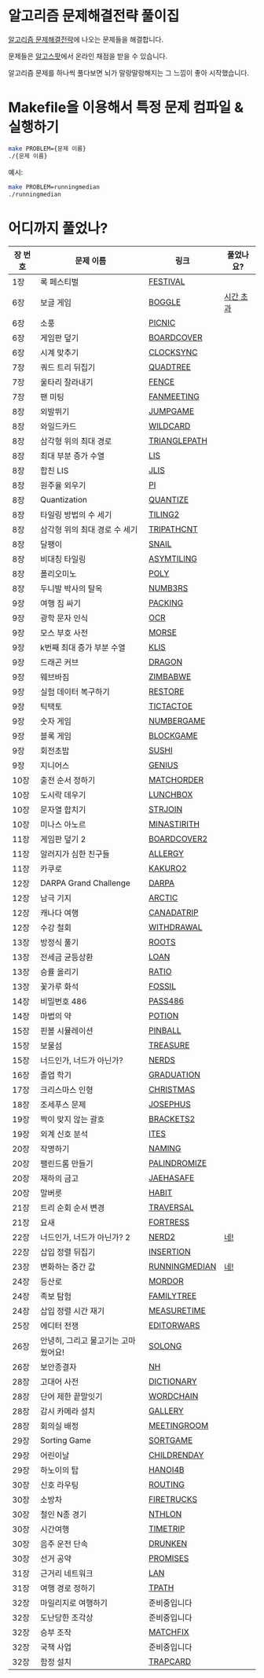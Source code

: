 # 알고리즘 문제해결전략 풀이집
[알고리즘 문제해결전략](http://book.algospot.com/)에 나오는 문제들을 해결합니다. 

문제들은 [알고스팟](https://algospot.com/)에서 온라인 채점을 받을 수 있습니다.

알고리즘 문제를 하나씩 풀다보면 뇌가 말랑말랑해지는 그 느낌이 좋아 시작했습니다.

# Makefile을 이용해서 특정 문제 컴파일 & 실행하기
```bash
make PROBLEM={문제 이름}
./{문제 이름}
```

예시:
```bash
make PROBLEM=runningmedian
./runningmedian
```

# 어디까지 풀었나?
<table>
    <thead>
        <tr>
            <th>장 번호</th>
            <th>문제 이름</th>
            <th>링크</th>
            <th>풀었나요?</th>
        </tr>
    </thead>
    <tbody>
        <tr>
            <td>1장</td>
            <td>록 페스티벌</td>
            <td><a href="http://algospot.com/judge/problem/read/FESTIVAL">FESTIVAL</a></td>
            <td></td>
        </tr>
        <tr>
            <td>6장</td>
            <td>보글 게임</td>
            <td><a href="http://algospot.com/judge/problem/read/BOGGLE">BOGGLE</a></td>
            <td><a href="src/boggle.cc">시간 초과</a></td>
        </tr>
        <tr>
            <td>6장</td>
            <td>소풍</td>
            <td><a href="http://algospot.com/judge/problem/read/PICNIC">PICNIC</a></td>
            <td></td>
        </tr>
        <tr>
            <td>6장</td>
            <td>게임판 덮기</td>
            <td><a href="http://algospot.com/judge/problem/read/BOARDCOVER">BOARDCOVER</a></td>
            <td></td>
        </tr>
        <tr>
            <td>6장</td>
            <td>시계 맞추기</td>
            <td><a href="http://algospot.com/judge/problem/read/CLOCKSYNC">CLOCKSYNC</a></td>
            <td></td>
        </tr>
        <tr>
            <td>7장</td>
            <td>쿼드 트리 뒤집기</td>
            <td><a href="http://algospot.com/judge/problem/read/QUADTREE">QUADTREE</a></td>
            <td></td>
        </tr>
        <tr>
            <td>7장</td>
            <td>울타리 잘라내기</td>
            <td><a href="http://algospot.com/judge/problem/read/FENCE">FENCE</a></td>
            <td></td>
        </tr>
        <tr>
            <td>7장</td>
            <td>팬 미팅</td>
            <td><a href="http://algospot.com/judge/problem/read/FANMEETING">FANMEETING</a></td>
            <td></td>
        </tr>
        <tr>
            <td>8장</td>
            <td>외발뛰기</td>
            <td><a href="http://algospot.com/judge/problem/read/JUMPGAME">JUMPGAME</a></td>
            <td></td>
        </tr>
        <tr>
            <td>8장</td>
            <td>와일드카드</td>
            <td><a href="http://algospot.com/judge/problem/read/WILDCARD">WILDCARD</a></td>
            <td></td>
        </tr>
        <tr>
            <td>8장</td>
            <td>삼각형 위의 최대 경로</td>
            <td><a href="http://algospot.com/judge/problem/read/TRIANGLEPATH">TRIANGLEPATH</a></td>
            <td></td>
        </tr>
        <tr>
            <td>8장</td>
            <td>최대 부분 증가 수열</td>
            <td><a href="http://algospot.com/judge/problem/read/LIS">LIS</a></td>
            <td></td>
        </tr>
        <tr>
            <td>8장</td>
            <td>합친 LIS</td>
            <td><a href="http://algospot.com/judge/problem/read/JLIS">JLIS</a></td>
            <td></td>
        </tr>
        <tr>
            <td>8장</td>
            <td>원주율 외우기</td>
            <td><a href="http://algospot.com/judge/problem/read/PI">PI</a></td>
            <td></td>
        </tr>
        <tr>
            <td>8장</td>
            <td>Quantization</td>
            <td><a href="http://algospot.com/judge/problem/read/QUANTIZE">QUANTIZE</a></td>
            <td></td>
        </tr>
        <tr>
            <td>8장</td>
            <td>타일링 방법의 수 세기</td>
            <td><a href="http://algospot.com/judge/problem/read/TILING2">TILING2</a></td>
            <td></td>
        </tr>
        <tr>
            <td>8장</td>
            <td>삼각형 위의 최대 경로 수 세기</td>
            <td><a href="http://algospot.com/judge/problem/read/TRIPATHCNT">TRIPATHCNT</a></td>
            <td></td>
        </tr>
        <tr>
            <td>8장</td>
            <td>달팽이</td>
            <td><a href="http://algospot.com/judge/problem/read/SNAIL">SNAIL</a></td>
            <td></td>
        </tr>
        <tr>
            <td>8장</td>
            <td>비대칭 타일링</td>
            <td><a href="http://algospot.com/judge/problem/read/ASYMTILING">ASYMTILING</a></td>
            <td></td>
        </tr>
        <tr>
            <td>8장</td>
            <td>폴리오미노</td>
            <td><a href="http://algospot.com/judge/problem/read/POLY">POLY</a></td>
            <td></td>
        </tr>
        <tr>
            <td>8장</td>
            <td>두니발 박사의 탈옥</td>
            <td><a href="http://algospot.com/judge/problem/read/NUMB3RS">NUMB3RS</a></td>
            <td></td>
        </tr>
        <tr>
            <td>9장</td>
            <td>여행 짐 싸기</td>
            <td><a href="http://algospot.com/judge/problem/read/PACKING">PACKING</a></td>
            <td></td>
        </tr>
        <tr>
            <td>9장</td>
            <td>광학 문자 인식</td>
            <td><a href="http://algospot.com/judge/problem/read/OCR">OCR</a></td>
            <td></td>
        </tr>
        <tr>
            <td>9장</td>
            <td>모스 부호 사전</td>
            <td><a href="http://algospot.com/judge/problem/read/MORSE">MORSE</a></td>
            <td></td>
        </tr>
        <tr>
            <td>9장</td>
            <td>k번째 최대 증가 부분 수열</td>
            <td><a href="http://algospot.com/judge/problem/read/KLIS">KLIS</a></td>
            <td></td>
        </tr>
        <tr>
            <td>9장</td>
            <td>드래곤 커브</td>
            <td><a href="http://algospot.com/judge/problem/read/DRAGON">DRAGON</a></td>
            <td></td>
        </tr>
        <tr>
            <td>9장</td>
            <td>웨브바짐</td>
            <td><a href="http://algospot.com/judge/problem/read/ZIMBABWE">ZIMBABWE</a></td>
            <td></td>
        </tr>
        <tr>
            <td>9장</td>
            <td>실험 데이터 복구하기</td>
            <td><a href="http://algospot.com/judge/problem/read/RESTORE">RESTORE</a></td>
            <td></td>
        </tr>
        <tr>
            <td>9장</td>
            <td>틱택토</td>
            <td><a href="http://algospot.com/judge/problem/read/TICTACTOE">TICTACTOE</a></td>
            <td></td>
        </tr>
        <tr>
            <td>9장</td>
            <td>숫자 게임</td>
            <td><a href="http://algospot.com/judge/problem/read/NUMBERGAME">NUMBERGAME</a></td>
            <td></td>
        </tr>
        <tr>
            <td>9장</td>
            <td>블록 게임</td>
            <td><a href="http://algospot.com/judge/problem/read/BLOCKGAME">BLOCKGAME</a></td>
            <td></td>
        </tr>
        <tr>
            <td>9장</td>
            <td>회전초밥</td>
            <td><a href="http://algospot.com/judge/problem/read/SUSHI">SUSHI</a></td>
            <td></td>
        </tr>
        <tr>
            <td>9장</td>
            <td>지니어스</td>
            <td><a href="http://algospot.com/judge/problem/read/GENIUS">GENIUS</a></td>
            <td></td>
        </tr>
        <tr>
            <td>10장</td>
            <td>출전 순서 정하기</td>
            <td><a href="http://algospot.com/judge/problem/read/MATCHORDER">MATCHORDER</a></td>
            <td></td>
        </tr>
        <tr>
            <td>10장</td>
            <td>도시락 데우기</td>
            <td><a href="http://algospot.com/judge/problem/read/LUNCHBOX">LUNCHBOX</a></td>
            <td></td>
        </tr>
        <tr>
            <td>10장</td>
            <td>문자열 합치기</td>
            <td><a href="http://algospot.com/judge/problem/read/STRJOIN">STRJOIN</a></td>
            <td></td>
        </tr>
        <tr>
            <td>10장</td>
            <td>미나스 아노르</td>
            <td><a href="http://algospot.com/judge/problem/read/MINASTIRITH">MINASTIRITH</a></td>
            <td></td>
        </tr>
        <tr>
            <td>11장</td>
            <td>게임판 덮기 2</td>
            <td><a href="http://algospot.com/judge/problem/read/BOARDCOVER2">BOARDCOVER2</a></td>
            <td></td>
        </tr>
        <tr>
            <td>11장</td>
            <td>알러지가 심한 친구들</td>
            <td><a href="http://algospot.com/judge/problem/read/ALLERGY">ALLERGY</a></td>
            <td></td>
        </tr>
        <tr>
            <td>11장</td>
            <td>카쿠로</td>
            <td><a href="http://algospot.com/judge/problem/read/KAKURO2">KAKURO2</a></td>
            <td></td>
        </tr>
        <tr>
            <td>12장</td>
            <td>DARPA Grand Challenge</td>
            <td><a href="http://algospot.com/judge/problem/read/DARPA">DARPA</a></td>
            <td></td>
        </tr>
        <tr>
            <td>12장</td>
            <td>남극 기지</td>
            <td><a href="http://algospot.com/judge/problem/read/ARCTIC">ARCTIC</a></td>
            <td></td>
        </tr>
        <tr>
            <td>12장</td>
            <td>캐나다 여행</td>
            <td><a href="http://algospot.com/judge/problem/read/CANADATRIP">CANADATRIP</a></td>
            <td></td>
        </tr>
        <tr>
            <td>12장</td>
            <td>수강 철회</td>
            <td><a href="http://algospot.com/judge/problem/read/WITHDRAWAL">WITHDRAWAL</a></td>
            <td></td>
        </tr>
        <tr>
            <td>13장</td>
            <td>방정식 풀기</td>
            <td><a href="http://algospot.com/judge/problem/read/ROOTS">ROOTS</a></td>
            <td></td>
        </tr>
        <tr>
            <td>13장</td>
            <td>전세금 균등상환</td>
            <td><a href="http://algospot.com/judge/problem/read/LOAN">LOAN</a></td>
            <td></td>
        </tr>
        <tr>
            <td>13장</td>
            <td>승률 올리기</td>
            <td><a href="http://algospot.com/judge/problem/read/RATIO">RATIO</a></td>
            <td></td>
        </tr>
        <tr>
            <td>13장</td>
            <td>꽃가루 화석</td>
            <td><a href="http://algospot.com/judge/problem/read/FOSSIL">FOSSIL</a></td>
            <td></td>
        </tr>
        <tr>
            <td>14장</td>
            <td>비밀번호 486</td>
            <td><a href="http://algospot.com/judge/problem/read/PASS486">PASS486</a></td>
            <td></td>
        </tr>
        <tr>
            <td>14장</td>
            <td>마법의 약</td>
            <td><a href="http://algospot.com/judge/problem/read/POTION">POTION</a></td>
            <td></td>
        </tr>
        <tr>
            <td>15장</td>
            <td>핀볼 시뮬레이션</td>
            <td><a href="http://algospot.com/judge/problem/read/PINBALL">PINBALL</a></td>
            <td></td>
        </tr>
        <tr>
            <td>15장</td>
            <td>보물섬</td>
            <td><a href="http://algospot.com/judge/problem/read/TREASURE">TREASURE</a></td>
            <td></td>
        </tr>
        <tr>
            <td>15장</td>
            <td>너드인가, 너드가 아닌가?</td>
            <td><a href="http://algospot.com/judge/problem/read/NERDS">NERDS</a></td>
            <td></td>
        </tr>
        <tr>
            <td>16장</td>
            <td>졸업 학기</td>
            <td><a href="http://algospot.com/judge/problem/read/GRADUATION">GRADUATION</a></td>
            <td></td>
        </tr>
        <tr>
            <td>17장</td>
            <td>크리스마스 인형</td>
            <td><a href="http://algospot.com/judge/problem/read/CHRISTMAS">CHRISTMAS</a></td>
            <td></td>
        </tr>
        <tr>
            <td>18장</td>
            <td>조세푸스 문제</td>
            <td><a href="http://algospot.com/judge/problem/read/JOSEPHUS">JOSEPHUS</a></td>
            <td></td>
        </tr>
        <tr>
            <td>19장</td>
            <td>짝이 맞지 않는 괄호</td>
            <td><a href="http://algospot.com/judge/problem/read/BRACKETS2">BRACKETS2</a></td>
            <td></td>
        </tr>
        <tr>
            <td>19장</td>
            <td>외계 신호 분석</td>
            <td><a href="http://algospot.com/judge/problem/read/ITES">ITES</a></td>
            <td></td>
        </tr>
        <tr>
            <td>20장</td>
            <td>작명하기</td>
            <td><a href="http://algospot.com/judge/problem/read/NAMING">NAMING</a></td>
            <td></td>
        </tr>
        <tr>
            <td>20장</td>
            <td>팰린드롬 만들기</td>
            <td><a href="http://algospot.com/judge/problem/read/PALINDROMIZE">PALINDROMIZE</a></td>
            <td></td>
        </tr>
        <tr>
            <td>20장</td>
            <td>재하의 금고</td>
            <td><a href="http://algospot.com/judge/problem/read/JAEHASAFE">JAEHASAFE</a></td>
            <td></td>
        </tr>
        <tr>
            <td>20장</td>
            <td>말버릇</td>
            <td><a href="http://algospot.com/judge/problem/read/HABIT">HABIT</a></td>
            <td></td>
        </tr>
        <tr>
            <td>21장</td>
            <td>트리 순회 순서 변경</td>
            <td><a href="http://algospot.com/judge/problem/read/TRAVERSAL">TRAVERSAL</a></td>
            <td></td>
        </tr>
        <tr>
            <td>21장</td>
            <td>요새</td>
            <td><a href="http://algospot.com/judge/problem/read/FORTRESS">FORTRESS</a></td>
            <td></td>
        </tr>
        <tr>
            <td>22장</td>
            <td>너드인가, 너드가 아닌가? 2</td>
            <td><a href="http://algospot.com/judge/problem/read/NERD2">NERD2</a></td>
            <td><a href="src/nerd2.cc">네!</a></td>
        </tr>
        <tr>
            <td>22장</td>
            <td>삽입 정렬 뒤집기</td>
            <td><a href="http://algospot.com/judge/problem/read/INSERTION">INSERTION</a></td>
            <td></td>
        </tr>
        <tr>
            <td>23장</td>
            <td>변화하는 중간 값</td>
            <td><a href="http://algospot.com/judge/problem/read/RUNNINGMEDIAN">RUNNINGMEDIAN</a></td>
            <td><a href="src/runningmeidan.cc">네!</a></td>
        </tr>
        <tr>
            <td>24장</td>
            <td>등산로</td>
            <td><a href="http://algospot.com/judge/problem/read/MORDOR">MORDOR</a></td>
            <td></td>
        </tr>
        <tr>
            <td>24장</td>
            <td>족보 탐험</td>
            <td><a href="http://algospot.com/judge/problem/read/FAMILYTREE">FAMILYTREE</a></td>
            <td></td>
        </tr>
        <tr>
            <td>24장</td>
            <td>삽입 정렬 시간 재기</td>
            <td><a href="http://algospot.com/judge/problem/read/MEASURETIME">MEASURETIME</a></td>
            <td></td>
        </tr>
        <tr>
            <td>25장</td>
            <td>에디터 전쟁</td>
            <td><a href="http://algospot.com/judge/problem/read/EDITORWARS">EDITORWARS</a></td>
            <td></td>
        </tr>
        <tr>
            <td>26장</td>
            <td>안녕히, 그리고 물고기는 고마웠어요!</td>
            <td><a href="http://algospot.com/judge/problem/read/SOLONG">SOLONG</a></td>
            <td></td>
        </tr>
        <tr>
            <td>26장</td>
            <td>보안종결자</td>
            <td><a href="http://algospot.com/judge/problem/read/NH">NH</a></td>
            <td></td>
        </tr>
        <tr>
            <td>28장</td>
            <td>고대어 사전</td>
            <td><a href="http://algospot.com/judge/problem/read/DICTIONARY">DICTIONARY</a></td>
            <td></td>
        </tr>
        <tr>
            <td>28장</td>
            <td>단어 제한 끝말잇기</td>
            <td><a href="http://algospot.com/judge/problem/read/WORDCHAIN">WORDCHAIN</a></td>
            <td></td>
        </tr>
        <tr>
            <td>28장</td>
            <td>감시 카메라 설치</td>
            <td><a href="http://algospot.com/judge/problem/read/GALLERY">GALLERY</a></td>
            <td></td>
        </tr>
        <tr>
            <td>28장</td>
            <td>회의실 배정</td>
            <td><a href="http://algospot.com/judge/problem/read/MEETINGROOM">MEETINGROOM</a></td>
            <td></td>
        </tr>
        <tr>
            <td>29장</td>
            <td>Sorting Game</td>
            <td><a href="http://algospot.com/judge/problem/read/SORTGAME">SORTGAME</a></td>
            <td></td>
        </tr>
        <tr>
            <td>29장</td>
            <td>어린이날</td>
            <td><a href="http://algospot.com/judge/problem/read/CHILDRENDAY">CHILDRENDAY</a></td>
            <td></td>
        </tr>
        <tr>
            <td>29장</td>
            <td>하노이의 탑</td>
            <td><a href="http://algospot.com/judge/problem/read/HANOI4B">HANOI4B</a></td>
            <td></td>
        </tr>
        <tr>
            <td>30장</td>
            <td>신호 라우팅</td>
            <td><a href="http://algospot.com/judge/problem/read/ROUTING">ROUTING</a></td>
            <td></td>
        </tr>
        <tr>
            <td>30장</td>
            <td>소방차</td>
            <td><a href="http://algospot.com/judge/problem/read/FIRETRUCKS">FIRETRUCKS</a></td>
            <td></td>
        </tr>
        <tr>
            <td>30장</td>
            <td>철인 N종 경기</td>
            <td><a href="http://algospot.com/judge/problem/read/NTHLON">NTHLON</a></td>
            <td></td>
        </tr>
        <tr>
            <td>30장</td>
            <td>시간여행</td>
            <td><a href="http://algospot.com/judge/problem/read/TIMETRIP">TIMETRIP</a></td>
            <td></td>
        </tr>
        <tr>
            <td>30장</td>
            <td>음주 운전 단속</td>
            <td><a href="http://algospot.com/judge/problem/read/DRUNKEN">DRUNKEN</a></td>
            <td></td>
        </tr>
        <tr>
            <td>30장</td>
            <td>선거 공약</td>
            <td><a href="http://algospot.com/judge/problem/read/PROMISES">PROMISES</a></td>
            <td></td>
        </tr>
        <tr>
            <td>31장</td>
            <td>근거리 네트워크</td>
            <td><a href="http://algospot.com/judge/problem/read/LAN">LAN</a></td>
            <td></td>
        </tr>
        <tr>
            <td>31장</td>
            <td>여행 경로 정하기</td>
            <td><a href="http://algospot.com/judge/problem/read/TPATH">TPATH</a></td>
            <td></td>
        </tr>
        <tr>
            <td>32장</td>
            <td>마일리지로 여행하기</td>
            <td>준비중입니다</td>
            <td></td>
        </tr>
        <tr>
            <td>32장</td>
            <td>도난당한 조각상</td>
            <td>준비중입니다</td>
            <td></td>
        </tr>
        <tr>
            <td>32장</td>
            <td>승부 조작</td>
            <td><a href="http://algospot.com/judge/problem/read/MATCHFIX">MATCHFIX</a></td>
            <td></td>
        </tr>
        <tr>
            <td>32장</td>
            <td>국책 사업</td>
            <td>준비중입니다</td>
            <td></td>
        </tr>
        <tr>
            <td>32장</td>
            <td>함정 설치</td>
            <td><a href="http://algospot.com/judge/problem/read/TRAPCARD">TRAPCARD</a></td>
            <td></td>
        </tr>
    </tbody>
</table>
